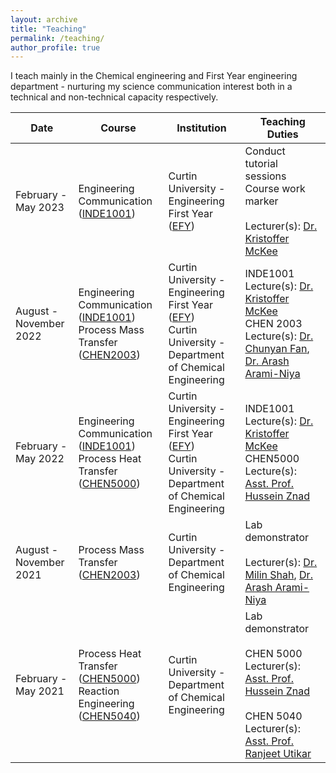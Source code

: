 ```yaml
---
layout: archive
title: "Teaching"
permalink: /teaching/
author_profile: true
---
```


<!-- {% include base_path %}

{% for post in site.teaching reversed %}
  {% include archive-single.html %}
{% endfor %} -->


I teach mainly in the Chemical engineering and First Year engineering department - nurturing my science communication interest both in a technical and non-technical capacity respectively.

| Date  | Course  | Institution  | Teaching Duties  |
|---|---|---|---|
|  February - May 2023 | Engineering Communication ([INDE1001](https://www.curtin.edu.au/study/offering/unit-ug-engineering-foundations-principles-design-and-communication--inde1001/))  | Curtin University - Engineering First Year ([EFY](https://engsci.curtin.edu.my/engineering-first-year-efy-2/))   |  Conduct tutorial sessions <br> Course work marker <br>  <br> Lecturer(s): [Dr. Kristoffer  McKee](https://staffportal.curtin.edu.au/staff/profile/view/kristoffer-mckee-04c28d3f/) |
|  August - November 2022 | Engineering Communication ([INDE1001](https://www.curtin.edu.au/study/offering/unit-ug-engineering-foundations-principles-design-and-communication--inde1001/)) <br> Process Mass Transfer ([CHEN2003](https://www.curtin.edu.au/study/offering/unit-ug-process-mass-transfer--chen2003/)) |  Curtin University - Engineering First Year ([EFY](https://engsci.curtin.edu.my/engineering-first-year-efy-2/)) <br> Curtin University - Department of Chemical Engineering | INDE1001 Lecture(s): [Dr. Kristoffer  McKee](https://staffportal.curtin.edu.au/staff/profile/view/kristoffer-mckee-04c28d3f/) <br> CHEN 2003 Lecture(s): [Dr. Chunyan Fan](https://staffportal.curtin.edu.au/staff/profile/view/chunyan-fan-2ce40f13/), [Dr. Arash Arami-Niya](https://staffportal.curtin.edu.au/staff/profile/view/arash-arami-niya-86bb9712/)  |
| February - May 2022  | Engineering Communication ([INDE1001](https://www.curtin.edu.au/study/offering/unit-ug-engineering-foundations-principles-design-and-communication--inde1001/)) <br>  Process Heat Transfer ([CHEN5000](https://www.curtin.edu.au/study/offering/unit-pg-process-heat-transfer--chen5000/)) | Curtin University - Engineering First Year ([EFY](https://engsci.curtin.edu.my/engineering-first-year-efy-2/)) <br> Curtin University - Department of Chemical Engineering  | INDE1001 Lecture(s): [Dr. Kristoffer  McKee](https://staffportal.curtin.edu.au/staff/profile/view/kristoffer-mckee-04c28d3f/) <br> CHEN5000 Lecture(s): [Asst. Prof. Hussein Znad](https://staffportal.curtin.edu.au/staff/profile/view/hussein-znad-ed7284db/) |     
|  August - November 2021 | Process Mass Transfer ([CHEN2003](https://www.curtin.edu.au/study/offering/unit-ug-process-mass-transfer--chen2003/))  | Curtin University - Department of Chemical Engineering  |  Lab demonstrator <br> <br> Lecturer(s): [Dr. Milin Shah](https://staffportal.curtin.edu.au/staff/profile/view/milin-shah-4b579da4/), [Dr. Arash Arami-Niya](https://staffportal.curtin.edu.au/staff/profile/view/arash-arami-niya-86bb9712/)  |   
|  February - May 2021 |   Process Heat Transfer ([CHEN5000](https://www.curtin.edu.au/study/offering/unit-pg-process-heat-transfer--chen5000/)) <br> Reaction Engineering ([CHEN5040](https://www.curtin.edu.au/study/offering/unit-pg-reaction-engineering--chen5040/))  | Curtin University - Department of Chemical Engineering  |  Lab demonstrator <br><br> CHEN 5000 Lecturer(s): [Asst. Prof. Hussein Znad](https://staffportal.curtin.edu.au/staff/profile/view/hussein-znad-ed7284db/) <br><br> CHEN 5040 Lecturer(s): [Asst. Prof. Ranjeet Utikar](https://staffportal.curtin.edu.au/staff/profile/view/ranjeet-utikar-f79bad24/) 

<!-- |   

|   |   |   |   |   
|   |   |   |   |    -->